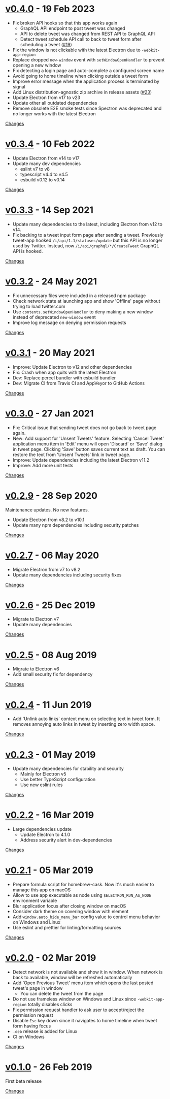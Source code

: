 <a name="v0.4.0"></a>
# [v0.4.0](https://github.com/rhysd/tweet-app/releases/tag/v0.4.0) - 19 Feb 2023

- Fix broken API hooks so that this app works again
  - GraphQL API endpoint to post tweet was changed
  - API to delete tweet was changed from REST API to GraphQL API
  - Detect tweet schedule API call to back to tweet form after scheduling a tweet ([#19](https://github.com/rhysd/tweet-app/issues/19))
- Fix the window is not clickable with the latest Electron due to `-webkit-app-region`
- Replace dropped `new-window` event with `setWindowOpenHandler` to prevent opening a new window
- Fix detecting a login page and auto-complete a configured screen name
- Avoid going to home timeline when clicking outside a tweet form
- Improve error message when the application process is terminated by signal
- Add Linux distribution-agnostic zip archive in release assets ([#23](https://github.com/rhysd/tweet-app/issues/23))
- Update Electron from v17 to v23
- Update other all outdated dependencies
- Remove obsolete E2E smoke tests since Spectron was deprecated and no longer works with the latest Electron

[Changes][v0.4.0]


<a name="v0.3.4"></a>
# [v0.3.4](https://github.com/rhysd/tweet-app/releases/tag/v0.3.4) - 10 Feb 2022

- Update Electron from v14 to v17
- Update many dev dependencies
  - eslint v7 to v8
  - typescript v4.4 to v4.5
  - esbuild v0.12 to v0.14

[Changes][v0.3.4]


<a name="v0.3.3"></a>
# [v0.3.3](https://github.com/rhysd/tweet-app/releases/tag/v0.3.3) - 14 Sep 2021

- Update many dependencies to the latest, including Electron from v12 to v14.
- Fix backing to a tweet input form page after sending a tweet. Previously tweet-app hooked `/i/api/1.1/statuses/update` but this API is no longer used by Twitter. Instead, now `/i/api/graphql/*/CreateTweet` GraphQL API is hooked.

[Changes][v0.3.3]


<a name="v0.3.2"></a>
# [v0.3.2](https://github.com/rhysd/tweet-app/releases/tag/v0.3.2) - 24 May 2021

- Fix unnecessary files were included in a released npm package
- Check network state at launching app and show 'Offline' page without trying to load twitter.com
- Use `contents.setWindowOpenHandler` to deny making a new window instead of deprecated `new-window` event
- Improve log message on denying permission requests

[Changes][v0.3.2]


<a name="v0.3.1"></a>
# [v0.3.1](https://github.com/rhysd/tweet-app/releases/tag/v0.3.1) - 20 May 2021

- Improve: Update Electron to v12 and other dependencies
- Fix: Crash when app quits with the latest Electron
- Dev: Replace percel bundler with esbuild bundler
- Dev: Migrate CI from Travis CI and AppVeyor to GitHub Actions

[Changes][v0.3.1]


<a name="v0.3.0"></a>
# [v0.3.0](https://github.com/rhysd/tweet-app/releases/tag/v0.3.0) - 27 Jan 2021

- Fix: Critical issue that sending tweet does not go back to tweet page again.
- New: Add support for 'Unsent Tweets' feature. Selecting 'Cancel Tweet' application menu item in 'Edit' menu will open 'Discard' or 'Save' dialog in tweet page. Clicking 'Save' button saves current text as draft. You can restore the text from 'Unsent Tweets' link in tweet page.
- Improve: Update dependencies including the latest Electron v11.2
- Improve: Add more unit tests

[Changes][v0.3.0]


<a name="v0.2.9"></a>
# [v0.2.9](https://github.com/rhysd/tweet-app/releases/tag/v0.2.9) - 28 Sep 2020

Maintenance updates. No new features.

- Update Electron from v8.2 to v10.1
- Update many npm dependencies including security patches

[Changes][v0.2.9]


<a name="v0.2.7"></a>
# [v0.2.7](https://github.com/rhysd/tweet-app/releases/tag/v0.2.7) - 06 May 2020

- Migrate Electron from v7 to v8.2
- Update many dependencies including security fixes

[Changes][v0.2.7]


<a name="v0.2.6"></a>
# [v0.2.6](https://github.com/rhysd/tweet-app/releases/tag/v0.2.6) - 25 Dec 2019

- Migrate to Electron v7
- Update many dependencies

[Changes][v0.2.6]


<a name="v0.2.5"></a>
# [v0.2.5](https://github.com/rhysd/tweet-app/releases/tag/v0.2.5) - 08 Aug 2019

- Migrate to Electron v6
- Add small security fix for dependency

[Changes][v0.2.5]


<a name="v0.2.4"></a>
# [v0.2.4](https://github.com/rhysd/tweet-app/releases/tag/v0.2.4) - 11 Jun 2019

- Add 'Unlink auto links` context menu on selecting text in tweet form. It removes annoying auto links in tweet by inserting zero width space.

[Changes][v0.2.4]


<a name="v0.2.3"></a>
# [v0.2.3](https://github.com/rhysd/tweet-app/releases/tag/v0.2.3) - 01 May 2019

- Update many dependencies for stability and security
  - Mainly for Electron v5
  - Use better TypeScript configuration
  - Use new eslint rules

[Changes][v0.2.3]


<a name="v0.2.2"></a>
# [v0.2.2](https://github.com/rhysd/tweet-app/releases/tag/v0.2.2) - 16 Mar 2019

- Large dependencies update
  - Update Electron to 4.1.0
  - Address security alert in dev-dependencies

[Changes][v0.2.2]


<a name="v0.2.1"></a>
# [v0.2.1](https://github.com/rhysd/tweet-app/releases/tag/v0.2.1) - 05 Mar 2019

- Prepare formula script for homebrew-cask. Now it's much easier to manage this app on macOS
- Allow to use app executable as node using `$ELECTRON_RUN_AS_NODE` environment variable
- Blur application focus after closing window on macOS
- Consider dark theme on covering window with element
- Add `window.auto_hide_menu_bar` config value to control menu behavior on Windows and Linux
- Use eslint and prettier for linting/formatting sources

[Changes][v0.2.1]


<a name="v0.2.0"></a>
# [v0.2.0](https://github.com/rhysd/tweet-app/releases/tag/v0.2.0) - 02 Mar 2019

- Detect network is not available and show it in window. When network is back to available, window will be refreshed automatically
- Add 'Open Previous Tweet' menu item which opens the last posted tweet's page in window
  - You can delete the tweet from the page
- Do not use frameless window on Windows and Linux since `-webkit-app-region` totally disables clicks
- Fix permission request handler to ask user to accept/reject the permission request
- Disable `Esc` key down since it navigates to home timeline when tweet form having focus
- `.deb` release is added for Linux
- CI on Windows

[Changes][v0.2.0]


<a name="v0.1.0"></a>
# [v0.1.0](https://github.com/rhysd/tweet-app/releases/tag/v0.1.0) - 26 Feb 2019

 First beta release

[Changes][v0.1.0]


[v0.4.0]: https://github.com/rhysd/tweet-app/compare/v0.3.4...v0.4.0
[v0.3.4]: https://github.com/rhysd/tweet-app/compare/v0.3.3...v0.3.4
[v0.3.3]: https://github.com/rhysd/tweet-app/compare/v0.3.2...v0.3.3
[v0.3.2]: https://github.com/rhysd/tweet-app/compare/v0.3.1...v0.3.2
[v0.3.1]: https://github.com/rhysd/tweet-app/compare/v0.3.0...v0.3.1
[v0.3.0]: https://github.com/rhysd/tweet-app/compare/v0.2.9...v0.3.0
[v0.2.9]: https://github.com/rhysd/tweet-app/compare/v0.2.7...v0.2.9
[v0.2.7]: https://github.com/rhysd/tweet-app/compare/v0.2.6...v0.2.7
[v0.2.6]: https://github.com/rhysd/tweet-app/compare/v0.2.5...v0.2.6
[v0.2.5]: https://github.com/rhysd/tweet-app/compare/v0.2.4...v0.2.5
[v0.2.4]: https://github.com/rhysd/tweet-app/compare/v0.2.3...v0.2.4
[v0.2.3]: https://github.com/rhysd/tweet-app/compare/v0.2.2...v0.2.3
[v0.2.2]: https://github.com/rhysd/tweet-app/compare/v0.2.1...v0.2.2
[v0.2.1]: https://github.com/rhysd/tweet-app/compare/v0.2.0...v0.2.1
[v0.2.0]: https://github.com/rhysd/tweet-app/compare/v0.1.0...v0.2.0
[v0.1.0]: https://github.com/rhysd/tweet-app/tree/v0.1.0

<!-- Generated by https://github.com/rhysd/changelog-from-release v3.7.0 -->
